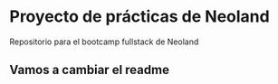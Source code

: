 # Proyecto de prácticas de Neoland

Repositorio para el bootcamp fullstack de Neoland

## Vamos a cambiar el readme
